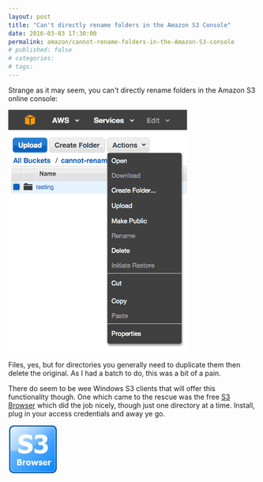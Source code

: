 ```yaml
---
layout: post
title: "Can't directly rename folders in the Amazon S3 Console"
date: 2016-03-03 17:30:00
permalink: amazon/cannot-rename-folders-in-the-Amazon-S3-console
# published: false
# categories: 
# tags: 
---
```

Strange as it may seem, you can't directly rename folders in the Amazon S3 online console:

![cannot rename folder in Amazon S3 console](/img/S3-cannot-rename-directory.png)

Files, yes, but for directories you generally need to duplicate them then delete the original.  As I had a batch to do, this was a bit of a pain.

There do seem to be wee Windows S3 clients that will offer this functionality though.  One which came to the rescue was the free [S3 Browser](http://s3browser.com/) which did the job nicely, though just one directory at a time.  Install, plug in your access credentials and away ye go.

![S3 browser](/img/S3-Browser.jpg)